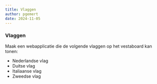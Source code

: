 ```yaml
---
title: Vlaggen
author: pgemert
date: 2024-11-05
---
```


### Vlaggen

Maak een webapplicatie die de volgende vlaggen op het vestaboard kan tonen:
*   Nederlandse vlag
*   Duitse vlag
*   Italiaanse vlag
*   Zweedse vlag

